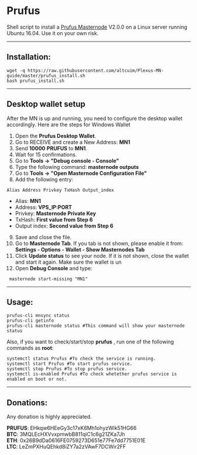 # Prufus
Shell script to install a [Prufus Masternode](https://prufuscoin.com/) V2.0.0 on a Linux server running Ubuntu 16.04. Use it on your own risk.

***
## Installation:
```
wget -q https://raw.githubusercontent.com/altcuim/Plexus-MN-guide/master/prufus_install.sh
bash prufus_install.sh
```
***

## Desktop wallet setup

After the MN is up and running, you need to configure the desktop wallet accordingly. Here are the steps for Windows Wallet
1. Open the **Prufus Desktop Wallet**.
2. Go to RECEIVE and create a New Address: **MN1**
3. Send **10000** **PRUFUS** to **MN1**.
4. Wait for 15 confirmations.
5. Go to **Tools -> "Debug console - Console"**
6. Type the following command: **masternode outputs**
7. Go to  **Tools -> "Open Masternode Configuration File"**
8. Add the following entry:
```
Alias Address Privkey TxHash Output_index
```
* Alias: **MN1**
* Address: **VPS_IP:PORT**
* Privkey: **Masternode Private Key**
* TxHash: **First value from Step 6**
* Output index:  **Second value from Step 6**
9. Save and close the file.
10. Go to **Masternode Tab**. If you tab is not shown, please enable it from: **Settings - Options - Wallet - Show Masternodes Tab**
11. Click **Update status** to see your node. If it is not shown, close the wallet and start it again. Make sure the wallet is un
12. Open **Debug Console** and type:
```
 masternode start-missing "MN1"
```
***

## Usage:
```
prufus-cli mnsync status
prufus-cli getinfo
prufus-cli masternode status #This command will show your masternode status
```

Also, if you want to check/start/stop **prufus** , run one of the following commands as **root**:

```
systemctl status Prufus #To check the service is running.
systemctl start Prufus #To start prufus service.
systemctl stop Prufus #To stop prufus service.
systemctl is-enabled Prufus #To check whetether prufus service is enabled on boot or not.
```
***

## Donations:  

Any donation is highly appreciated.  

**PRUFUS**: EHkqw6HEeGy3c17xK6Mh1ohyzWik51HG66  
**BTC**: 3MQLEcHXVvxpmwbB811qiC1c6g21ZKa7Jh  
**ETH**: 0x26B9dDa0616FE0759273D651e77Fe7dd7751E01E  
**LTC**: LeZmPXHuQEhkd8iZY7a2zVAwF7DCWir2FF

